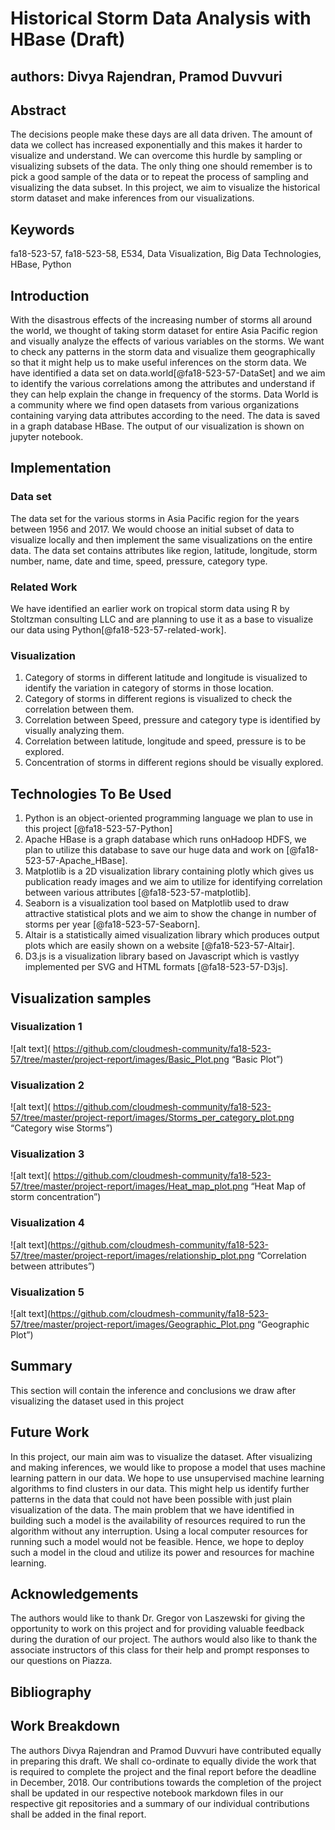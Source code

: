 # Historical Storm Data Analysis with HBase (Draft)
## authors: Divya Rajendran, Pramod Duvvuri

## Abstract
The decisions people make these days are all data driven. The amount of data we collect has increased exponentially and this makes it harder to visualize and understand. We can overcome this hurdle by sampling or visualizing subsets of the data. The only thing one should remember is to pick a good sample of the data or to repeat the process of sampling and visualizing the data subset. In this project, we aim to visualize the historical storm dataset and make inferences from our visualizations.

## Keywords
fa18-523-57, fa18-523-58, E534, Data Visualization, Big Data Technologies, HBase, Python

## Introduction

With the disastrous effects of the increasing number of storms all around the world, we thought of taking storm dataset for entire Asia Pacific region and visually analyze the effects of various variables on the storms. We want to check any patterns in the storm data and visualize them geographically so that it might help us to make useful inferences on the storm data. We have identified a data set on data.world[@fa18-523-57-DataSet] and we aim to identify the various correlations among the attributes and understand if they can help explain the change in frequency of the storms. Data World is a community where we find open datasets from various organizations containing varying data attributes according to the need. The data is saved in a graph database HBase. The output of our visualization is shown on jupyter notebook.


## Implementation
### Data set
The data set for the various storms in Asia Pacific region for the years between 1956 and 2017. We would choose an initial subset of data to visualize locally and then implement the same visualizations on the entire data. The data set contains attributes like region, latitude, longitude, storm number, name, date and time, speed, pressure, category type.

### Related Work
We have identified an earlier work on tropical storm data using R by Stoltzman consulting LLC and are planning to use it as a base to visualize our data using Python[@fa18-523-57-related-work].

### Visualization
1.	Category of storms in different latitude and longitude is visualized to identify the variation in category of storms in those location.
2.	Category of storms in different regions is visualized to check the correlation between them.
3.	Correlation between Speed, pressure and category type is identified by visually analyzing them.
4.	Correlation between latitude, longitude and speed, pressure is to be explored.
5.	Concentration of storms in different regions should be visually explored.

## Technologies To Be Used
1.	Python is an object-oriented programming language we plan to use in this project [@fa18-523-57-Python]
2.	Apache HBase is a graph database which runs onHadoop HDFS, we plan to utilize this database to save our huge data and work on [@fa18-523-57-Apache_HBase].
3.	Matplotlib is a 2D visualization library containing plotly which gives us publication ready images and we aim to utilize for identifying correlation between various attributes [@fa18-523-57-matplotlib].
4.	Seaborn is a visualization tool based on Matplotlib used to draw attractive statistical plots and we aim to show the change in number of storms per year [@fa18-523-57-Seaborn].
5.	Altair is a statistically aimed visualization library which produces output plots which are easily shown on a website [@fa18-523-57-Altair].
6.	D3.js is a visualization library based on Javascript which is vastlyy implemented per SVG and HTML formats [@fa18-523-57-D3js].

## Visualization samples
### Visualization 1
![alt text]( https://github.com/cloudmesh-community/fa18-523-57/tree/master/project-report/images/Basic_Plot.png “Basic Plot”)
### Visualization 2
![alt text]( https://github.com/cloudmesh-community/fa18-523-57/tree/master/project-report/images/Storms_per_category_plot.png “Category wise Storms”)
### Visualization 3
![alt text]( https://github.com/cloudmesh-community/fa18-523-57/tree/master/project-report/images/Heat_map_plot.png “Heat Map of storm concentration”)
### Visualization 4
![alt text](https://github.com/cloudmesh-community/fa18-523-57/tree/master/project-report/images/relationship_plot.png “Correlation between attributes”)
### Visualization 5
![alt text](https://github.com/cloudmesh-community/fa18-523-57/tree/master/project-report/images/Geographic_Plot.png “Geographic Plot”)

## Summary
This section will contain the inference and conclusions we draw after visualizing the dataset used in this project

## Future Work
In this project, our main aim was to visualize the dataset. After visualizing and making inferences, we would like to propose a model that uses machine learning pattern in our data. We hope to use unsupervised machine learning algorithms to find clusters in our data. This might help us identify further patterns in the data that could not have been possible with just plain visualization of the data. The main problem that we have identified in building such a model is the availability of resources required to run the algorithm without any interruption. Using a local computer resources for running such a model would not be feasible. Hence, we hope to deploy such a model in the cloud and utilize its power and resources for machine learning.

## Acknowledgements
The authors would like to thank Dr. Gregor von Laszewski for giving the opportunity to work on this project and for providing valuable feedback during the duration of our project. The authors would also like to thank the associate instructors of this class for their help and prompt responses to our questions on Piazza.

## Bibliography

## Work Breakdown
The authors Divya Rajendran and Pramod Duvvuri have contributed equally in preparing this draft. We shall co-ordinate to equally divide the work that is required to complete the project and the final report before the deadline in December, 2018. Our contributions towards the completion of the project shall be updated in our respective notebook markdown files in our respective git repositories and a summary of our individual contributions shall be added in the final report.
